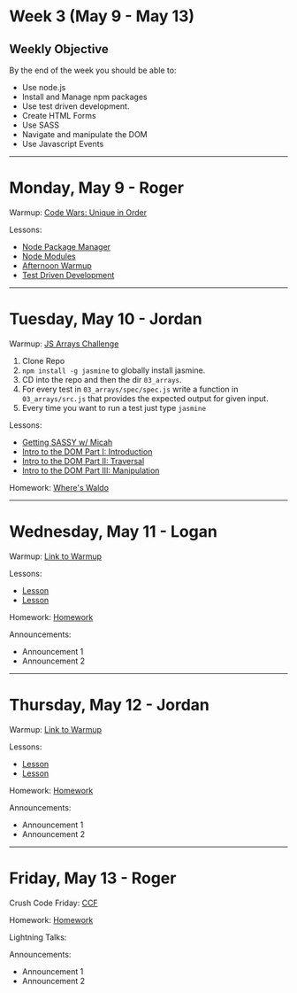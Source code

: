# Week 3 (May 9 - May 13)
## Weekly Objective

By the end of the week you should be able to:

- Use node.js
- Install and Manage npm packages
- Use test driven development.
- Create HTML Forms
- Use SASS
- Navigate and manipulate the DOM
- Use Javascript Events

---

# Monday, May 9 - Roger

Warmup: [Code Wars: Unique in Order](http://www.codewars.com/kata/unique-in-order)

Lessons:

- [Node Package Manager](https://workbook.galvanize.com/cohorts/68/articles/3747)
- [Node Modules](https://workbook.galvanize.com/cohorts/68/articles/3746)
- [Afternoon Warmup](https://github.com/gSchool/g27-warmup-strings)
- [Test Driven Development](https://workbook.galvanize.com/cohorts/68/articles/3097)

---

# Tuesday, May 10 - Jordan

Warmup: [JS Arrays Challenge](https://github.com/gSchool/javascript-challenges)


1. Clone Repo
1. `npm install -g jasmine` to globally install jasmine.
1. CD into the repo and then the dir `03_arrays`.
1. For every test in `03_arrays/spec/spec.js` write a function in `03_arrays/src.js` that provides the expected output for given input.
1. Every time you want to run a test just type `jasmine`

Lessons:

- [Getting SASSY w/ Micah](https://workbook.galvanize.com/cohorts/68/articles/3149)
- [Intro to the DOM Part I: Introduction](https://workbook.galvanize.com/cohorts/68/articles/3092)
- [Intro to the DOM Part II: Traversal](https://workbook.galvanize.com/cohorts/68/articles/3748)
- [Intro to the DOM Part III: Manipulation](https://workbook.galvanize.com/cohorts/68/articles/3749)


Homework: [Where's Waldo](https://github.com/gSchool/wheres-waldo)

---

# Wednesday, May 11 - Logan

Warmup: [Link to Warmup](http://github.com/gSchool)

Lessons:

- [Lesson](https://workbook.galvanize.com/cohorts/68/student_dashboard)
- [Lesson](https://workbook.galvanize.com/cohorts/68/student_dashboard)

Homework: [Homework](https://workbook.galvanize.com/cohorts/68/student_dashboard)

Announcements:

- Announcement 1
- Announcement 2

---

# Thursday, May 12 - Jordan

Warmup: [Link to Warmup](http://github.com/gSchool)

Lessons:

- [Lesson](https://workbook.galvanize.com/cohorts/68/student_dashboard)
- [Lesson](https://workbook.galvanize.com/cohorts/68/student_dashboard)

Homework: [Homework](https://workbook.galvanize.com/cohorts/68/student_dashboard)

Announcements:

- Announcement 1
- Announcement 2

---

# Friday, May 13 - Roger

Crush Code Friday: [CCF](https://workbook.galvanize.com/cohorts/68/student_dashboard)

Homework: [Homework](https://workbook.galvanize.com/cohorts/68/student_dashboard)

Lightning Talks:

Announcements:

- Announcement 1
- Announcement 2
